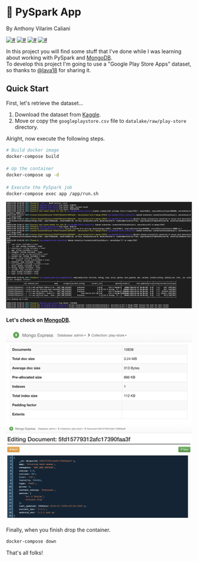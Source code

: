 # 🐍️ PySpark App
By Anthony Vilarim Caliani

[![#](https://img.shields.io/badge/licence-MIT-blue.svg)](#) [![#](https://img.shields.io/badge/open--jdk-1.8.x-red.svg)](#) [![#](https://img.shields.io/badge/python-3.9.x-yellow.svg)](#) [![#](https://img.shields.io/badge/apache--spark-3.0.0-darkorange.svg)](#)

In this project you will find some stuff that I've done while I was learning about working with PySpark and [MongoDB](https://docs.mongodb.com/spark-connector/master/python-api).  
To develop this project I'm going to use a "Google Play Store Apps" dataset, so thanks to [@lava18](https://www.kaggle.com/lava18) for sharing it.


## Quick Start

First, let's retrieve the dataset...
1. Download the dataset from [Kaggle](https://www.kaggle.com/lava18/google-play-store-apps).  
2. Move or copy the `googleplaystore.csv` file to `datalake/raw/play-store` directory.

Alright, now execute the following steps.
```bash
# Build docker image
docker-compose build

# Up the container
docker-compose up -d

# Execute the PySpark job
docker-compose exec app /app/run.sh
```

![#output](.docs/output.png)

#### Let's check on [MongoDB](http://localhost:8081/db/admin/play-store).

![#mongo](.docs/output-mongo.png)
![#mongo-rec](.docs/output-mongo-rec.png)


Finally, when you finish drop the container.
```bash
docker-compose down
```

That's all folks!
